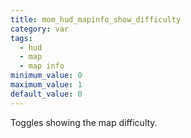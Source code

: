 ```yaml
---
title: mom_hud_mapinfo_show_difficulty
category: var
tags:
  - hud
  - map
  - map info
minimum_value: 0
maximum_value: 1
default_value: 0
---
```


Toggles showing the map difficulty.